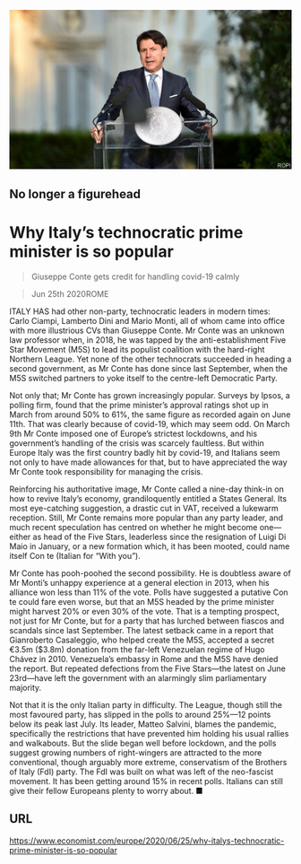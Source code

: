 ![](./images/20200627_EUP501.jpg)

## No longer a figurehead

# Why Italy’s technocratic prime minister is so popular

> Giuseppe Conte gets credit for handling covid-19 calmly

> Jun 25th 2020ROME

ITALY HAS had other non-party, technocratic leaders in modern times: Carlo Ciampi, Lamberto Dini and Mario Monti, all of whom came into office with more illustrious CVs than Giuseppe Conte. Mr Conte was an unknown law professor when, in 2018, he was tapped by the anti-establishment Five Star Movement (M5S) to lead its populist coalition with the hard-right Northern League. Yet none of the other technocrats succeeded in heading a second government, as Mr Conte has done since last September, when the M5S switched partners to yoke itself to the centre-left Democratic Party.

Not only that; Mr Conte has grown increasingly popular. Surveys by Ipsos, a polling firm, found that the prime minister’s approval ratings shot up in March from around 50% to 61%, the same figure as recorded again on June 11th. That was clearly because of covid-19, which may seem odd. On March 9th Mr Conte imposed one of Europe’s strictest lockdowns, and his government’s handling of the crisis was scarcely faultless. But within Europe Italy was the first country badly hit by covid-19, and Italians seem not only to have made allowances for that, but to have appreciated the way Mr Conte took responsibility for managing the crisis.

Reinforcing his authoritative image, Mr Conte called a nine-day think-in on how to revive Italy’s economy, grandiloquently entitled a States General. Its most eye-catching suggestion, a drastic cut in VAT, received a lukewarm reception. Still, Mr Conte remains more popular than any party leader, and much recent speculation has centred on whether he might become one—either as head of the Five Stars, leaderless since the resignation of Luigi Di Maio in January, or a new formation which, it has been mooted, could name itself Con te (Italian for “With you”).

Mr Conte has pooh-poohed the second possibility. He is doubtless aware of Mr Monti’s unhappy experience at a general election in 2013, when his alliance won less than 11% of the vote. Polls have suggested a putative Con te could fare even worse, but that an M5S headed by the prime minister might harvest 20% or even 30% of the vote. That is a tempting prospect, not just for Mr Conte, but for a party that has lurched between fiascos and scandals since last September. The latest setback came in a report that Gianroberto Casaleggio, who helped create the M5S, accepted a secret €3.5m ($3.8m) donation from the far-left Venezuelan regime of Hugo Chávez in 2010. Venezuela’s embassy in Rome and the M5S have denied the report. But repeated defections from the Five Stars—the latest on June 23rd—have left the government with an alarmingly slim parliamentary majority.

Not that it is the only Italian party in difficulty. The League, though still the most favoured party, has slipped in the polls to around 25%—12 points below its peak last July. Its leader, Matteo Salvini, blames the pandemic, specifically the restrictions that have prevented him holding his usual rallies and walkabouts. But the slide began well before lockdown, and the polls suggest growing numbers of right-wingers are attracted to the more conventional, though arguably more extreme, conservatism of the Brothers of Italy (FdI) party. The FdI was built on what was left of the neo-fascist movement. It has been getting around 15% in recent polls. Italians can still give their fellow Europeans plenty to worry about. ■

## URL

https://www.economist.com/europe/2020/06/25/why-italys-technocratic-prime-minister-is-so-popular
